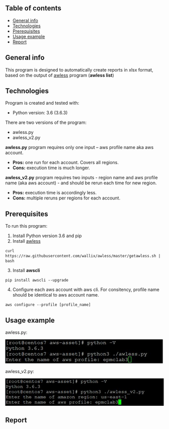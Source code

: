 ## Table of contents
* [General info](#general-info)
* [Technologies](#technologies)
* [Prerequisites](#prerequisites) 
* [Usage example](#usage-example)
* [Report](#report)

## General info
This program is designed to automatically create reports in xlsx format, based on the output of [awless](https://github.com/wallix/awless) program (**awless list**)

## Technologies
Program is created and tested with:
* Python version: 3.6 (3.6.3)

There are two versions of the program:
* awless.py
* awless_v2.py

**awless.py** program requires only one input – aws profile name aka aws account.
   - **Pros:** one run for each account. Covers all regions.
   - **Cons:** execution time is much longer.

**awless_v2.py** program requires two inputs - region name and aws profile name (aka aws account) - and should be rerun each time for new region.
   - **Pros:** execution time is accordingly less.
   - **Cons:** multiple reruns per regions for each account.
	
## Prerequisites
To run this program:
1. Install Python version 3.6 and pip
2. Install [awless](https://github.com/wallix/awless)
```
curl https://raw.githubusercontent.com/wallix/awless/master/getawless.sh | bash
``` 
3. Install **awscli**
```
pip install awscli --upgrade
```
4. Configure each aws account with aws cli. For consitency, profile name should be identical to aws account name.
 ```
aws configure --profile [profile_name]
```

## Usage example
awless.py:
 
![Alt text](/screens/awless1.JPG?raw=true "awless Example")

awless_v2.py:

![Alt text](/screens/awless2.JPG?raw=true "awless-v2 Example")

## Report
